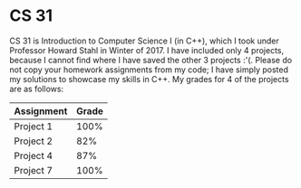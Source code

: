 # CS 31
CS 31 is Introduction to Computer Science I (in C++), which I took under Professor Howard Stahl in Winter of 2017. I have included only 4 projects, because I cannot find where I have saved the other 3 projects :'(. Please do not copy your homework assignments from my code; I have simply posted my solutions to showcase my skills in C++. My grades for 4 of the projects are as follows:


|   Assignment  | Grade  |
----------------|--------
| Project 1     | 100% |
| Project 2     | 82% |
| Project 4     | 87% |
| Project 7     | 100% |
